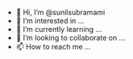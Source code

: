 - 👋 Hi, I’m @sunilsubramami
- 👀 I’m interested in ...
- 🌱 I’m currently learning ...
- 💞️ I’m looking to collaborate on ...
- 📫 How to reach me ...

<!---
sunilsubramami/sunilsubramami is a ✨ special ✨ repository because its `README.md` (this file) appears on your GitHub profile.
You can click the Preview link to take a look at your changes.
--->
